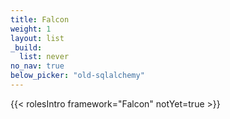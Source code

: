 ```yaml
---
title: Falcon
weight: 1
layout: list
_build:
  list: never
no_nav: true
below_picker: "old-sqlalchemy"
---
```


{{< rolesIntro framework="Falcon" notYet=true >}}
